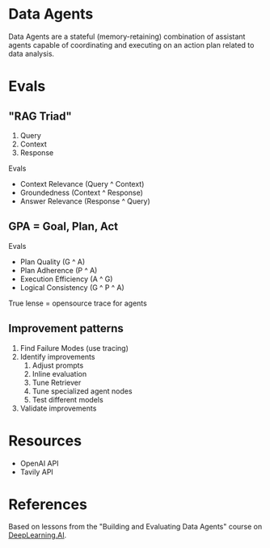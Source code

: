 # Data Agents

Data Agents are a stateful (memory-retaining) combination of assistant agents capable of coordinating and executing on an action plan related to data analysis.

# Evals

## "RAG Triad"

1. Query
2. Context
3. Response

Evals
* Context Relevance (Query ^ Context)
* Groundedness (Context ^ Response)
* Answer Relevance (Response ^ Query)

## GPA = Goal, Plan, Act

Evals
* Plan Quality (G ^ A)
* Plan Adherence (P ^ A)
* Execution Efficiency (A ^ G)
* Logical Consistency (G ^ P ^ A)

True lense = opensource trace for agents

## Improvement patterns

1. Find Failure Modes (use tracing)
2. Identify improvements
    1. Adjust prompts
    2. Inline evaluation
    3. Tune Retriever
    4. Tune specialized agent nodes
    5. Test different models
3. Validate improvements

# Resources

* OpenAI API
* Tavily API

# References

Based on lessons from the "Building and Evaluating Data Agents" course on [DeepLearning.AI](https://www.deeplearning.ai/).